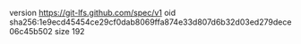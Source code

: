 version https://git-lfs.github.com/spec/v1
oid sha256:1e9ecd45454ce29cf0dab8069ffa874e33d807d6b32d03ed279dece06c45b502
size 192
